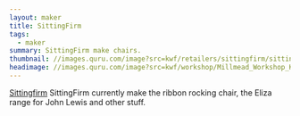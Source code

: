 ```yaml
---
layout: maker
title: SittingFirm
tags:
  - maker
summary: SittingFirm make chairs.
thumbnail: //images.quru.com/image?src=kwf/retailers/sittingfirm/sittingfirmlogo.png&width=175&height=175
headimage: //images.quru.com/image?src=kwf/workshop/Millmead_Workshop_Katie_Walker_Furniture_S_FL_orig.jpg
---
```

[Sittingfirm](http://sittingfirm.co.uk)
SittingFirm currently make the ribbon rocking chair, the Eliza range
for John Lewis and other stuff.
